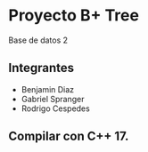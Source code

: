 # Proyecto B+ Tree
Base de datos 2

## Integrantes
* Benjamin Diaz
* Gabriel Spranger
* Rodrigo Cespedes

## Compilar con C++ 17.
